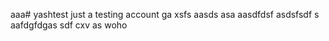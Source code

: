aaa# yashtest
just a testing account
ga
xsfs
aasds
asa
aasdfdsf
asdsfsdf
s
aafdgfdgas
sdf
cxv
as
woho
